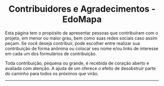 <h1 align="center">Contribuidores e Agradecimentos - EdoMapa</h1>

Esta página tem o propósito de apresentar pessoas que contribuíram com o projeto, em menor ou maior grau, bem como suas redes sociais caso assim peçam. Se você deseja contribuir, pode escolher entre realizar sua contribuição de forma anônima ou colocar seu nome e/ou links de interesse em cada um dos formulários de contribuição.

Toda contribuição, pequena ou grande, é recebida de coração aberto e avaliada com atenção. A ajuda de um oferece o efeito de desobstruir parte do caminho para todos os próximos que virão.

---
